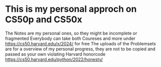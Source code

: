 # This is my personal approch on CS50p and CS50x
The Notes are my personal ones, so they might be incomplete or fragmented
Everybody can take both Coureses and more under https://cs50.harvard.edu/x/2024/ for free
The uploads of the Problemsets are for a overview of my personal progress,
they are not to be copied and passed as your own violating Harvard honorcode https://cs50.harvard.edu/python/2022/honesty/
